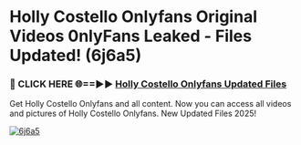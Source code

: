 # Holly Costello Onlyfans Original Videos 0nlyFans Leaked - Files Updated! (6j6a5)

<h3>🔴 CLICK HERE 🌐==►► <a href="https://tinyurl.com/2wckxsce" rel="nofollow">Holly Costello Onlyfans Updated Files</a></h3>

Get Holly Costello Onlyfans and all content. Now you can access all videos and pictures of Holly Costello Onlyfans. New Updated Files 2025!

[![6j6a5](https://i.imgur.com/AFduVYN.gif)](https://tinyurl.com/2wckxsce)
